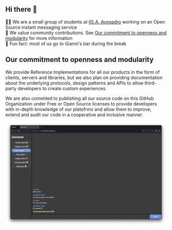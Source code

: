 ## Hi there 👋

🙋‍♀️ We are a small group of students at [IIS A. Avogadro](https://www.sito.itisavogadro.org) working on an Open Source instant messaging service <br>
🌈 We value community contributions. See [Our commitment to openness and modularity](#Our-commitment-to-openness-and-modularity) for more information <br>
🍿 Fun fact: most of us go to Gianni's bar during the break


## Our commitment to openness and modularity
We provide Reference Implementations for all our products in the form of clients, servers and libraries, but we also plan on providing documentation about the underlying protocols, design patterns and APIs to allow third-party developers to create custom experiences. <br>

We are also commited to publishing all our source code on this GitHub Organization under Free or Open Source licenses to provide developers with in-depth knowledge of our platofrms and allow them to improve, extend and audit our code in a cooperative and inclusive manner.


<img src="Picture.png">
